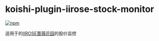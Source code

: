 # koishi-plugin-iirose-stock-monitor

[![npm](https://img.shields.io/npm/v/koishi-plugin-iirose-stock-monitor?style=flat-square)](https://www.npmjs.com/package/koishi-plugin-iirose-stock-monitor)

适用于的[IIROSE蔷薇花园](https://iirose.com/)的股价监控
